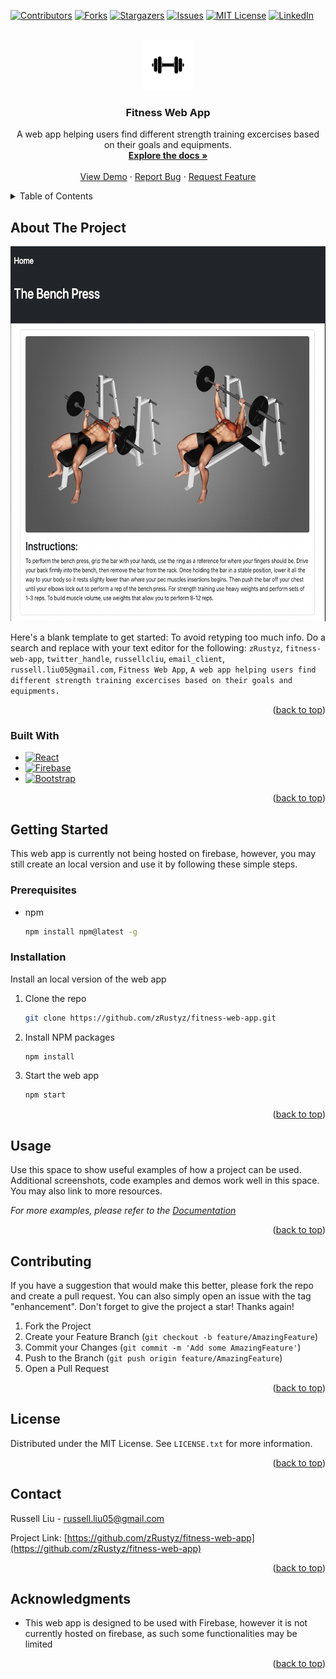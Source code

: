 <!-- Improved compatibility of back to top link: See: https://github.com/othneildrew/Best-README-Template/pull/73 -->
<a name="readme-top"></a>
<!--
*** Thanks for checking out the Best-README-Template. If you have a suggestion
*** that would make this better, please fork the repo and create a pull request
*** or simply open an issue with the tag "enhancement".
*** Don't forget to give the project a star!
*** Thanks again! Now go create something AMAZING! :D
-->



<!-- PROJECT SHIELDS -->
<!--
*** I'm using markdown "reference style" links for readability.
*** Reference links are enclosed in brackets [ ] instead of parentheses ( ).
*** See the bottom of this document for the declaration of the reference variables
*** for contributors-url, forks-url, etc. This is an optional, concise syntax you may use.
*** https://www.markdownguide.org/basic-syntax/#reference-style-links
-->
[![Contributors][contributors-shield]][contributors-url]
[![Forks][forks-shield]][forks-url]
[![Stargazers][stars-shield]][stars-url]
[![Issues][issues-shield]][issues-url]
[![MIT License][license-shield]][license-url]
[![LinkedIn][linkedin-shield]][linkedin-url]



<!-- PROJECT LOGO -->
<br />
<div align="center">
  <a href="https://github.com/zRustyz/fitness-web-app">
    <img src="img/logo.jpeg" alt="Logo" width="80" height="80">
  </a>

<h3 align="center">Fitness Web App</h3>

  <p align="center">
    A web app helping users find different strength training excercises based on their goals and equipments.
    <br />
    <a href="https://github.com/zRustyz/fitness-web-app"><strong>Explore the docs »</strong></a>
    <br />
    <br />
    <a href="https://github.com/zRustyz/fitness-web-app">View Demo</a>
    ·
    <a href="https://github.com/zRustyz/fitness-web-app/issues">Report Bug</a>
    ·
    <a href="https://github.com/zRustyz/fitness-web-app/issues">Request Feature</a>
  </p>
</div>



<!-- TABLE OF CONTENTS -->
<details>
  <summary>Table of Contents</summary>
  <ol>
    <li>
      <a href="#about-the-project">About The Project</a>
      <ul>
        <li><a href="#built-with">Built With</a></li>
      </ul>
    </li>
    <li>
      <a href="#getting-started">Getting Started</a>
      <ul>
        <li><a href="#prerequisites">Prerequisites</a></li>
        <li><a href="#installation">Installation</a></li>
      </ul>
    </li>
    <li><a href="#usage">Usage</a></li>
    <li><a href="#roadmap">Roadmap</a></li>
    <li><a href="#contributing">Contributing</a></li>
    <li><a href="#license">License</a></li>
    <li><a href="#contact">Contact</a></li>
    <li><a href="#acknowledgments">Acknowledgments</a></li>
  </ol>
</details>



<!-- ABOUT THE PROJECT -->
## About The Project

<img src="https://github.com/zRustyz/fitness-web-app/blob/main/img/ExcercisePage.png" alt="excercise page" width="800" height="600">

Here's a blank template to get started: To avoid retyping too much info. Do a search and replace with your text editor for the following: `zRustyz`, `fitness-web-app`, `twitter_handle`, `russellcliu`, `email_client`, `russell.liu05@gmail.com`, `Fitness Web App`, `A web app helping users find different strength training excercises based on their goals and equipments.`

<p align="right">(<a href="#readme-top">back to top</a>)</p>



### Built With

* [![React][React.js]][React-url]
* [![Firebase][Firebase.com]][Firebase-url]
* [![Bootstrap][Bootstrap.com]][Bootstrap-url]


<p align="right">(<a href="#readme-top">back to top</a>)</p>



<!-- GETTING STARTED -->
## Getting Started

This web app is currently not being hosted on firebase, however, you may still create an local version and use it by following these simple steps.

### Prerequisites

* npm
  ```sh
  npm install npm@latest -g
  ```

### Installation

Install an local version of the web app
1. Clone the repo
   ```sh
   git clone https://github.com/zRustyz/fitness-web-app.git
   ```
2. Install NPM packages
   ```sh
   npm install
   ```
4. Start the web app
   ```sh
   npm start
   ```

<p align="right">(<a href="#readme-top">back to top</a>)</p>



<!-- USAGE EXAMPLES -->
## Usage

Use this space to show useful examples of how a project can be used. Additional screenshots, code examples and demos work well in this space. You may also link to more resources.

_For more examples, please refer to the [Documentation](https://example.com)_

<p align="right">(<a href="#readme-top">back to top</a>)</p>


<!-- CONTRIBUTING -->
## Contributing

If you have a suggestion that would make this better, please fork the repo and create a pull request. You can also simply open an issue with the tag "enhancement".
Don't forget to give the project a star! Thanks again!

1. Fork the Project
2. Create your Feature Branch (`git checkout -b feature/AmazingFeature`)
3. Commit your Changes (`git commit -m 'Add some AmazingFeature'`)
4. Push to the Branch (`git push origin feature/AmazingFeature`)
5. Open a Pull Request

<p align="right">(<a href="#readme-top">back to top</a>)</p>



<!-- LICENSE -->
## License

Distributed under the MIT License. See `LICENSE.txt` for more information.

<p align="right">(<a href="#readme-top">back to top</a>)</p>



<!-- CONTACT -->
## Contact

Russell Liu - russell.liu05@gmail.com

Project Link: [https://github.com/zRustyz/fitness-web-app](https://github.com/zRustyz/fitness-web-app)

<p align="right">(<a href="#readme-top">back to top</a>)</p>



<!-- ACKNOWLEDGMENTS -->
## Acknowledgments

* This web app is designed to be used with Firebase, however it is not currently hosted on firebase, as such some functionalities may be limited


<p align="right">(<a href="#readme-top">back to top</a>)</p>



<!-- MARKDOWN LINKS & IMAGES -->
<!-- https://www.markdownguide.org/basic-syntax/#reference-style-links -->
[contributors-shield]: https://img.shields.io/github/contributors/zRustyz/fitness-web-app.svg?style=for-the-badge
[contributors-url]: https://github.com/zRustyz/fitness-web-app/graphs/contributors
[forks-shield]: https://img.shields.io/github/forks/zRustyz/fitness-web-app.svg?style=for-the-badge
[forks-url]: https://github.com/zRustyz/fitness-web-app/network/members
[stars-shield]: https://img.shields.io/github/stars/zRustyz/fitness-web-app.svg?style=for-the-badge
[stars-url]: https://github.com/zRustyz/fitness-web-app/stargazers
[issues-shield]: https://img.shields.io/github/issues/zRustyz/fitness-web-app.svg?style=for-the-badge
[issues-url]: https://github.com/zRustyz/fitness-web-app/issues
[license-shield]: https://img.shields.io/github/license/zRustyz/fitness-web-app.svg?style=for-the-badge
[license-url]: https://github.com/zRustyz/fitness-web-app/blob/master/LICENSE.txt
[linkedin-shield]: https://img.shields.io/badge/-LinkedIn-black.svg?style=for-the-badge&logo=linkedin&colorB=555
[linkedin-url]: https://linkedin.com/in/russellcliu
[product-screenshot]: images/screenshot.png
[Next.js]: https://img.shields.io/badge/next.js-000000?style=for-the-badge&logo=nextdotjs&logoColor=white
[Next-url]: https://nextjs.org/
[React.js]: https://img.shields.io/badge/React-20232A?style=for-the-badge&logo=react&logoColor=61DAFB
[React-url]: https://reactjs.org/
[Vue.js]: https://img.shields.io/badge/Vue.js-35495E?style=for-the-badge&logo=vuedotjs&logoColor=4FC08D
[Vue-url]: https://vuejs.org/
[Angular.io]: https://img.shields.io/badge/Angular-DD0031?style=for-the-badge&logo=angular&logoColor=white
[Angular-url]: https://angular.io/
[Svelte.dev]: https://img.shields.io/badge/Svelte-4A4A55?style=for-the-badge&logo=svelte&logoColor=FF3E00
[Svelte-url]: https://svelte.dev/
[Laravel.com]: https://img.shields.io/badge/Laravel-FF2D20?style=for-the-badge&logo=laravel&logoColor=white
[Laravel-url]: https://laravel.com
[Bootstrap.com]: https://img.shields.io/badge/Bootstrap-563D7C?style=for-the-badge&logo=bootstrap&logoColor=white
[Bootstrap-url]: https://getbootstrap.com
[JQuery.com]: https://img.shields.io/badge/jQuery-0769AD?style=for-the-badge&logo=jquery&logoColor=white
[JQuery-url]: https://jquery.com
[Firebase.com]: https://img.shields.io/badge/FireBase-4A4A55?style=for-the-badge&logo=firebase&logoColor=FFCA28
[Firebase-url]: https://firebase.google.com
